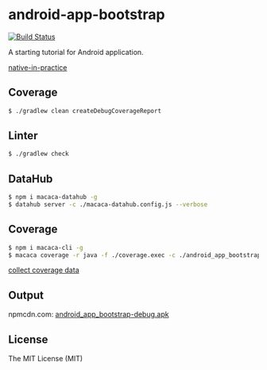 # android-app-bootstrap

[![Build Status](https://img.shields.io/travis/xudafeng/android-app-bootstrap.svg?style=flat-square)](https://travis-ci.org/xudafeng/android-app-bootstrap)

A starting tutorial for Android application.

[native-in-practice](//xudafeng.github.io/slide/archives/native-in-practice)

## Coverage

```bash
$ ./gradlew clean createDebugCoverageReport
```

## Linter

```bash
$ ./gradlew check
```

## DataHub

```bash
$ npm i macaca-datahub -g
$ datahub server -c ./macaca-datahub.config.js --verbose
```

## Coverage

```bash
$ npm i macaca-cli -g
$ macaca coverage -r java -f ./coverage.exec -c ./android_app_bootstrap/build/intermediates/classes/debug -s ./android_app_bootstrap/src/main/java --html ./reporter
```

[collect coverage data](//github.com/xudafeng/android-app-bootstrap/blob/master/android_app_bootstrap/src/main/java/com/github/android_app_bootstrap/common/Utils.java#L132)

## Output

npmcdn.com: [android_app_bootstrap-debug.apk](//npmcdn.com/android-app-bootstrap@latest/android_app_bootstrap/build/outputs/apk/android_app_bootstrap-debug.apk)

## License

The MIT License (MIT)
